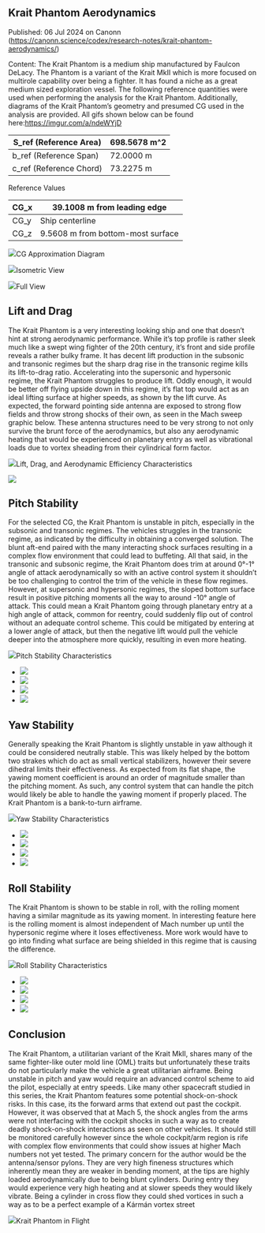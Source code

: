 ## Krait Phantom Aerodynamics

Published: 06 Jul 2024 on Canonn (https://canonn.science/codex/research-notes/krait-phantom-aerodynamics/)

Content: The Krait Phantom is a medium ship manufactured by Faulcon DeLacy. The Phantom is a variant of the Krait MkII which is more focused on multirole capability over being a fighter. It has found a niche as a great medium sized exploration vessel. The following reference quantities were used when performing the analysis for the Krait Phantom. Additionally, diagrams of the Krait Phantom’s geometry and presumed CG used in the analysis are provided. All gifs shown below can be found here:https://imgur.com/a/ndeWYjD

| S\_ref (Reference Area) | 698.5678 m^2 |
| --- | --- |
| b\_ref (Reference Span) | 72.0000 m |
| c\_ref (Reference Chord) | 73.2275 m |

Reference Values

| CG\_x | 39.1008 m from leading edge |
| --- | --- |
| CG\_y | Ship centerline |
| CG\_z | 9.5608 m from bottom-most surface |

![](https://canonn.science/wp-content/uploads/2024/07/image-840x1024.png)CG Approximation Diagram

![](https://canonn.science/wp-content/uploads/2024/07/image-1-1024x639.png)Isometric View

![](https://canonn.science/wp-content/uploads/2024/07/image-3-1024x318.png)Full View

## Lift and Drag

The Krait Phantom is a very interesting looking ship and one that doesn’t hint at strong aerodynamic performance. While it’s top profile is rather sleek much like a swept wing fighter of the 20th century, it’s front and side profile reveals a rather bulky frame. It has decent lift production in the subsonic and transonic regimes but the sharp drag rise in the transonic regime kills its lift-to-drag ratio. Accelerating into the supersonic and hypersonic regime, the Krait Phantom struggles to produce lift. Oddly enough, it would be better off flying upside down in this regime, it’s flat top would act as an ideal lifting surface at higher speeds, as shown by the lift curve. As expected, the forward pointing side antenna are exposed to strong flow fields and throw strong shocks of their own, as seen in the Mach sweep graphic below. These antenna structures need to be very strong to not only survive the brunt force of the aerodynamics, but also any aerodynamic heating that would be experienced on planetary entry as well as vibrational loads due to vortex sheading from their cylindrical form factor.

![](https://canonn.science/wp-content/uploads/2024/06/image-1-1024x616.png)Lift, Drag, and Aerodynamic Efficiency Characteristics

![](https://canonn.science/wp-content/uploads/2024/06/KraitPhantom_MachSweep.gif)

## Pitch Stability

For the selected CG, the Krait Phantom is unstable in pitch, especially in the subsonic and transonic regimes. The vehicles struggles in the transonic regime, as indicated by the difficulty in obtaining a converged solution. The blunt aft-end paired with the many interacting shock surfaces resulting in a complex flow environment that could lead to buffeting. All that said, in the transonic and subsonic regime, the Krait Phantom does trim at around 0°-1° angle of attack aerodynamically so with an active control system it shouldn’t be too challenging to control the trim of the vehicle in these flow regimes. However, at supersonic and hypersonic regimes, the sloped bottom surface result in positive pitching moments all the way to around -10° angle of attack. This could mean a Krait Phantom going through planetary entry at a high angle of attack, common for reentry, could suddenly flip out of control without an adequate control scheme. This could be mitigated by entering at a lower angle of attack, but then the negative lift would pull the vehicle deeper into the atmosphere more quickly, resulting in even more heating.

![](https://canonn.science/wp-content/uploads/2024/06/image-2-1024x616.png)Pitch Stability Characteristics

- ![](https://canonn.science/wp-content/uploads/2024/06/KraitPhantom_Subsonic_AlphaSweep.gif)
- ![](https://canonn.science/wp-content/uploads/2024/06/KraitPhantom_Transonic_AlphaSweep.gif)
- ![](https://canonn.science/wp-content/uploads/2024/06/KraitPhantom_Supersonic_AlphaSweep.gif)
- ![](https://canonn.science/wp-content/uploads/2024/06/KraitPhantom_Hypersonic_AlphaSweep.gif)

## Yaw Stability

Generally speaking the Krait Phantom is slightly unstable in yaw although it could be considered neutrally stable. This was likely helped by the bottom two strakes which do act as small vertical stabilizers, however their severe dihedral limits their effectiveness.  As expected from its flat shape, the yawing moment coefficient is around an order of magnitude smaller than the pitching moment. As such, any control system that can handle the pitch would likely be able to handle the yawing moment if properly placed. The Krait Phantom is a bank-to-turn airframe.

![](https://canonn.science/wp-content/uploads/2024/06/image-3-1024x616.png)Yaw Stability Characteristics

- ![](https://canonn.science/wp-content/uploads/2024/06/KraitPhantom_Subsonic_BetaSweep.gif)
- ![](https://canonn.science/wp-content/uploads/2024/06/KraitPhantom_Transonic_BetaSweep.gif)
- ![](https://canonn.science/wp-content/uploads/2024/06/KraitPhantom_Supersonic_BetaSweep.gif)
- ![](https://canonn.science/wp-content/uploads/2024/06/KraitPhantom_Hypersonic_BetaSweep.gif)

## Roll Stability

The Krait Phantom is shown to be stable in roll, with the rolling moment having a similar magnitude as its yawing moment. In interesting feature here is the rolling moment is almost independent of Mach number up until the hypersonic regime where it loses effectiveness. More work would have to go into finding what surface are being shielded in this regime that is causing the difference. 

![](https://canonn.science/wp-content/uploads/2024/06/image-4.png)Roll Stability Characteristics

- ![](https://canonn.science/wp-content/uploads/2024/06/KraitPhantom_Subsonic_PhiSweep.gif)
- ![](https://canonn.science/wp-content/uploads/2024/06/KraitPhantom_Transonic_PhiSweep.gif)
- ![](https://canonn.science/wp-content/uploads/2024/06/KraitPhantom_Supersonic_PhiSweep.gif)
- ![](https://canonn.science/wp-content/uploads/2024/06/KraitPhantom_Hypersonic_PhiSweep.gif)

## Conclusion

The Krait Phantom, a utilitarian variant of the Krait MkII, shares many of the same fighter-like outer mold line (OML) traits but unfortunately these traits do not particularly make the vehicle a great utilitarian airframe. Being unstable in pitch and yaw would require an advanced control scheme to aid the pilot, especially at entry speeds. Like many other spacecraft studied in this series, the Krait Phantom features some potential shock-on-shock risks. In this case, its the forward arms that extend out past the cockpit. However, it was observed that at Mach 5, the shock angles from the arms were not interfacing with the cockpit shocks in such a way as to create deadly shock-on-shock interactions as seen on other vehicles. It should still be monitored carefully however since the whole cockpit/arm region is rife with complex flow environments that could show issues at higher Mach numbers not yet tested. The primary concern for the author would be the antenna/sensor pylons. They are very high fineness structures which inherently mean they are weaker in bending moment, at the tips are highly loaded aerodynamically due to being blunt cylinders. During entry they would experience very high heating and at slower speeds they would likely vibrate. Being a cylinder in cross flow they could shed vortices in such a way as to be a perfect example of a Kármán vortex street

![](https://canonn.science/wp-content/uploads/2024/07/KraitPhantom_Copy_Scalar-Pretty-Picture.png)Krait Phantom in Flight